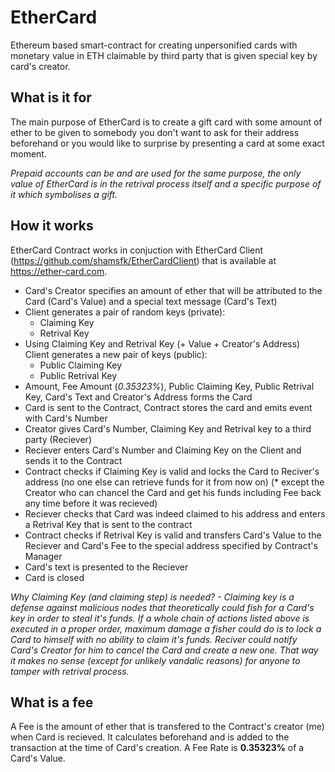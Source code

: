 # EtherCard
Ethereum based smart-contract for creating unpersonified cards with monetary value in ETH claimable by third party that is given special key by card's creator.

## What is it for
The main purpose of EtherCard is to create a gift card with some amount of ether to be given to somebody you don't want to ask for their address beforehand or you would like to surprise by presenting a card at some exact moment.

_Prepaid accounts can be and are used for the same purpose, the only value of EtherCard is in the retrival process itself and a specific purpose of it which symbolises a gift._

## How it works
EtherCard Contract works in conjuction with EtherCard Client (https://github.com/shamsfk/EtherCardClient) that is available at https://ether-card.com.

* Card's Creator specifies an amount of ether that will be attributed to the Card (Card's Value) and a special text message (Card's Text)
* Client generates a pair of random keys (private):
    * Claiming Key
    * Retrival Key
* Using Claiming Key and Retrival Key (+ Value + Creator's Address) Client generates a new pair of keys (public):
    * Public Claiming Key
    * Public Retrival Key
* Amount, Fee Amount (_0.35323%_), Public Claiming Key, Public Retrival Key, Card's Text and Creator's Address forms the Card
* Card is sent to the Contract, Contract stores the card and emits event with Card's Number
* Creator gives Card's Number, Claiming Key and Retrival key to a third party (Reciever)
* Reciever enters Card's Number and Claiming Key on the Client and sends it to the Contract
* Contract checks if Claiming Key is valid and locks the Card to Reciver's address (no one else can retrieve funds for it from now on) (* except the Creator who can chancel the Card and get his funds including Fee back any time before it was recieved)
* Reciever checks that Card was indeed claimed to his address and enters a Retrival Key that is sent to the contract
* Contract checks if Retrival Key is valid and transfers Card's Value to the Reciever and Card's Fee to the special address specified by Contract's Manager
* Card's text is presented to the Reciever
* Card is closed

_Why Claiming Key (and claiming step) is needed? - Claiming key is a defense against malicious nodes that theoretically could fish for a Card's key in order to steal it's funds. If a whole chain of actions listed above is executed in a proper order, maximum damage a fisher could do is to lock a Card to himself with no ability to claim it's funds. Reciver could notify Card's Creator for him to cancel the Card and create a new one. That way it makes no sense (except for unlikely vandalic reasons) for anyone to tamper with retrival process._

## What is a fee
A Fee is the amount of ether that is transfered to the Contract's creator (me) when Card is recieved. It calculates beforehand and is added to the transaction at the time of Card's creation. A Fee Rate is **0.35323%** of a Card's Value.
